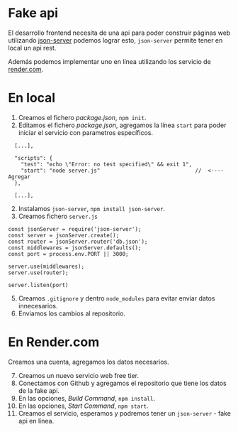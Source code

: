 # Fake api

El desarrollo frontend necesita de una api para poder construir páginas web utilizando [json-server](https://github.com/typicode/json-server) podemos lograr esto, `json-server` permite tener en local un api rest.

Además podemos implementar uno en línea utilizando los servicio de [render.com](https://render.com/).


# En local

1. Creamos el fichero *package.json*, `npm init`.
2. Editamos el fichero *package.json*, agregamos la línea `start` para poder iniciar el servicio con parametros específicos.
```
  [...],
  
  "scripts": {
    "test": "echo \"Error: no test specified\" && exit 1",
    "start": "node server.js"                              //  <---- Agregar
  },
  
  [...],
```
2. Instalamos `json-server`, `npm install json-server`.
3. Creamos fichero `server.js`
```
const jsonServer = require('json-server');
const server = jsonServer.create();
const router = jsonServer.router('db.json');
const middlewares = jsonServer.defaults();
const port = process.env.PORT || 3000;

server.use(middlewares);
server.use(router);

server.listen(port)
```
5. Creamos `.gitignore` y dentro `node_modules` para evitar envíar datos innecesarios.
6. Enviamos los cambios al repositorio.

# En Render.com

Creamos una cuenta, agregamos los datos necesarios.

7. Creamos un nuevo servicio web free tier.
8. Conectamos con Github y agregamos el repositorio que tiene los datos de la fake api.
9. En las opciones, *Build Command*, `npm install`.
10. En las opciones, *Start Command*, `npm start`.
11. Creamos el servicio, esperamos y podremos tener un `json-server` - fake api en línea.


